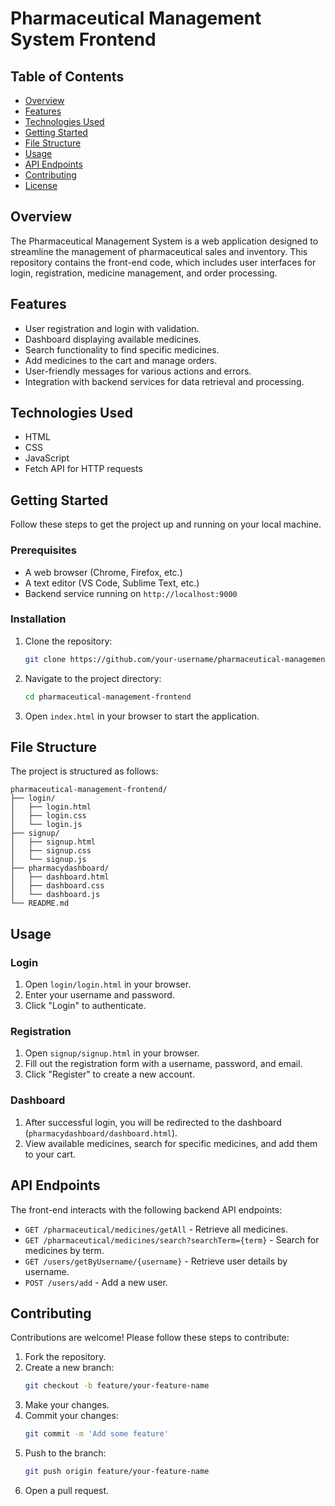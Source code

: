 # Pharmaceutical Management System Frontend

## Table of Contents
- [Overview](#overview)
- [Features](#features)
- [Technologies Used](#technologies-used)
- [Getting Started](#getting-started)
- [File Structure](#file-structure)
- [Usage](#usage)
- [API Endpoints](#api-endpoints)
- [Contributing](#contributing)
- [License](#license)

## Overview
The Pharmaceutical Management System is a web application designed to streamline the management of pharmaceutical sales and inventory. This repository contains the front-end code, which includes user interfaces for login, registration, medicine management, and order processing.

## Features
- User registration and login with validation.
- Dashboard displaying available medicines.
- Search functionality to find specific medicines.
- Add medicines to the cart and manage orders.
- User-friendly messages for various actions and errors.
- Integration with backend services for data retrieval and processing.

## Technologies Used
- HTML
- CSS
- JavaScript
- Fetch API for HTTP requests

## Getting Started
Follow these steps to get the project up and running on your local machine.

### Prerequisites
- A web browser (Chrome, Firefox, etc.)
- A text editor (VS Code, Sublime Text, etc.)
- Backend service running on `http://localhost:9000`

### Installation
1. Clone the repository:
    ```sh
    git clone https://github.com/your-username/pharmaceutical-management-frontend.git
    ```
2. Navigate to the project directory:
    ```sh
    cd pharmaceutical-management-frontend
    ```
3. Open `index.html` in your browser to start the application.

## File Structure
The project is structured as follows:
```
pharmaceutical-management-frontend/
├── login/
│   ├── login.html
│   ├── login.css
│   └── login.js
├── signup/
│   ├── signup.html
│   ├── signup.css
│   └── signup.js
├── pharmacydashboard/
│   ├── dashboard.html
│   ├── dashboard.css
│   └── dashboard.js
└── README.md
```

## Usage

### Login
1. Open `login/login.html` in your browser.
2. Enter your username and password.
3. Click "Login" to authenticate.

### Registration
1. Open `signup/signup.html` in your browser.
2. Fill out the registration form with a username, password, and email.
3. Click "Register" to create a new account.

### Dashboard
1. After successful login, you will be redirected to the dashboard (`pharmacydashboard/dashboard.html`).
2. View available medicines, search for specific medicines, and add them to your cart.

## API Endpoints
The front-end interacts with the following backend API endpoints:

- `GET /pharmaceutical/medicines/getAll` - Retrieve all medicines.
- `GET /pharmaceutical/medicines/search?searchTerm={term}` - Search for medicines by term.
- `GET /users/getByUsername/{username}` - Retrieve user details by username.
- `POST /users/add` - Add a new user.

## Contributing
Contributions are welcome! Please follow these steps to contribute:

1. Fork the repository.
2. Create a new branch:
    ```sh
    git checkout -b feature/your-feature-name
    ```
3. Make your changes.
4. Commit your changes:
    ```sh
    git commit -m 'Add some feature'
    ```
5. Push to the branch:
    ```sh
    git push origin feature/your-feature-name
    ```
6. Open a pull request.
